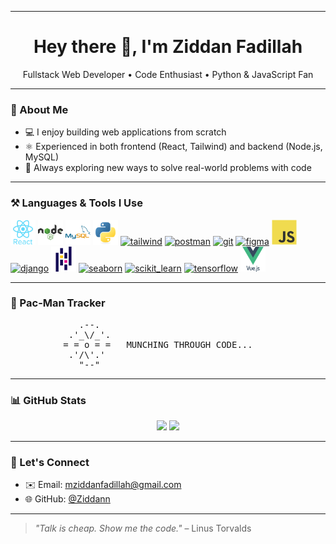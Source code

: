 

---

<h1 align="center">Hey there 👋, I'm Ziddan Fadillah</h1>
<p align="center">Fullstack Web Developer • Code Enthusiast • Python & JavaScript Fan</p>

---

### 🧠 About Me

* 💻 I enjoy building web applications from scratch
* ⚛️ Experienced in both frontend (React, Tailwind) and backend (Node.js, MySQL)
* 🎯 Always exploring new ways to solve real-world problems with code

---

### ⚒️ Languages & Tools I Use

<p align="left">
  <a href="https://reactjs.org/"><img src="https://raw.githubusercontent.com/devicons/devicon/master/icons/react/react-original-wordmark.svg" alt="react" width="40"/></a>
  <a href="https://nodejs.org"><img src="https://raw.githubusercontent.com/devicons/devicon/master/icons/nodejs/nodejs-original-wordmark.svg" alt="nodejs" width="40"/></a>
  <a href="https://www.mysql.com/"><img src="https://raw.githubusercontent.com/devicons/devicon/master/icons/mysql/mysql-original-wordmark.svg" alt="mysql" width="40"/></a>
  <a href="https://www.python.org"><img src="https://raw.githubusercontent.com/devicons/devicon/master/icons/python/python-original.svg" alt="python" width="40"/></a>
  <a href="https://tailwindcss.com/"><img src="https://www.vectorlogo.zone/logos/tailwindcss/tailwindcss-icon.svg" alt="tailwind" width="40"/></a>
  <a href="https://postman.com"><img src="https://www.vectorlogo.zone/logos/getpostman/getpostman-icon.svg" alt="postman" width="40"/></a>
  <a href="https://git-scm.com/"><img src="https://www.vectorlogo.zone/logos/git-scm/git-scm-icon.svg" alt="git" width="40"/></a>
  <a href="https://www.figma.com/"><img src="https://www.vectorlogo.zone/logos/figma/figma-icon.svg" alt="figma" width="40"/></a>
  <a href="https://developer.mozilla.org/en-US/docs/Web/JavaScript"><img src="https://raw.githubusercontent.com/devicons/devicon/master/icons/javascript/javascript-original.svg" alt="javascript" width="40"/></a>
  <a href="https://www.djangoproject.com/"><img src="https://cdn.worldvectorlogo.com/logos/django.svg" alt="django" width="40"/></a>
  <a href="https://pandas.pydata.org/"><img src="https://raw.githubusercontent.com/devicons/devicon/2ae2a900d2f041da66e950e4d48052658d850630/icons/pandas/pandas-original.svg" alt="pandas" width="40"/></a>
  <a href="https://seaborn.pydata.org/"><img src="https://seaborn.pydata.org/_images/logo-mark-lightbg.svg" alt="seaborn" width="40"/></a>
  <a href="https://scikit-learn.org/"><img src="https://upload.wikimedia.org/wikipedia/commons/0/05/Scikit_learn_logo_small.svg" alt="scikit_learn" width="40"/></a>
  <a href="https://www.tensorflow.org"><img src="https://www.vectorlogo.zone/logos/tensorflow/tensorflow-icon.svg" alt="tensorflow" width="40"/></a>
  <a href="https://vuejs.org/"><img src="https://raw.githubusercontent.com/devicons/devicon/master/icons/vuejs/vuejs-original-wordmark.svg" alt="vuejs" width="40"/></a>
</p>

---

### 👾 Pac-Man Tracker

<pre>
             .--.
           .'_\/_'.
          = = o = =   MUNCHING THROUGH CODE...
           .'/\'.'
             "--"
</pre>

---



### 📊 GitHub Stats

<p align="center">
  <img src="https://github-readme-stats.vercel.app/api?username=Ziddann&show_icons=true&theme=tokyonight" width="47%">
  <img src="https://github-readme-streak-stats.herokuapp.com/?user=Ziddann&theme=tokyonight" width="47%">
</p>

---

### 🔗 Let's Connect

* ✉️ Email: [mziddanfadillah@gmail.com](mailto:mziddanfadillah@gmail.com)
* 🌐 GitHub: [@Ziddann](https://github.com/Ziddann)

---

> *"Talk is cheap. Show me the code."* – Linus Torvalds

```


